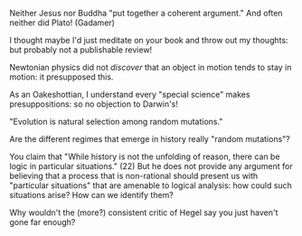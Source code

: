 
Neither Jesus nor Buddha "put together a coherent argument." And often neither did Plato! (Gadamer)

I thought maybe I'd just meditate on your book and throw out my thoughts: but probably not a publishable review!

Newtonian physics did not *discover* that an object in motion tends to stay in motion: it presupposed this.

As an Oakeshottian, I understand every "special science" makes presuppositions: so no objection to Darwin's!

"Evolution is natural selection among random mutations."

Are the different regimes that emerge in history really "random mutations"?


You claim that "While history is not the unfolding of reason, there can be logic in particular situations." (22) But he does not provide any argument for believing that a process that is non-rational should present us with "particular situations" that are amenable to logical analysis: how could such situations arise? How can we identify them?

Why wouldn't the (more?) consistent critic of Hegel say you just haven't gone far enough?

